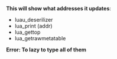 **This will show what addresses it updates**:

- luau_deserilizer
- lua_print (addr)
- lua_gettop
- lua_getrawmetatable

**Error: To lazy to type all of them**
